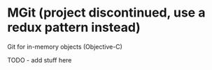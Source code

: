 MGit (project discontinued, use a redux pattern instead)
====

Git for in-memory objects (Objective-C)

TODO - add stuff here

